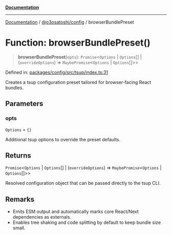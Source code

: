 [**Documentation**](../../../README.md)

***

[Documentation](../../../README.md) / [@o3osatoshi/config](../README.md) / browserBundlePreset

# Function: browserBundlePreset()

> **browserBundlePreset**(`opts`): `Promise`\<`Options` \| `Options`[] \| (`overrideOptions`) => `MaybePromise`\<`Options` \| `Options`[]\>\>

Defined in: [packages/config/src/tsup/index.ts:31](https://github.com/o3osatoshi/experiment/blob/67ff251451cab829206391b718d971ec20ce4dfb/packages/config/src/tsup/index.ts#L31)

Creates a tsup configuration preset tailored for browser-facing React bundles.

## Parameters

### opts

`Options` = `{}`

Additional tsup options to override the preset defaults.

## Returns

`Promise`\<`Options` \| `Options`[] \| (`overrideOptions`) => `MaybePromise`\<`Options` \| `Options`[]\>\>

Resolved configuration object that can be passed directly to the tsup CLI.

## Remarks

- Emits ESM output and automatically marks core React/Next dependencies as externals.
- Enables tree shaking and code splitting by default to keep bundle size small.
